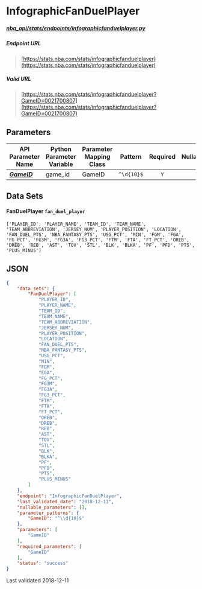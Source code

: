 # InfographicFanDuelPlayer
##### [nba_api/stats/endpoints/infographicfanduelplayer.py](https://github.com/swar/nba_api/blob/master/nba_api/stats/endpoints/infographicfanduelplayer.py)

##### Endpoint URL
>[https://stats.nba.com/stats/infographicfanduelplayer](https://stats.nba.com/stats/infographicfanduelplayer)

##### Valid URL
>[https://stats.nba.com/stats/infographicfanduelplayer?GameID=0021700807](https://stats.nba.com/stats/infographicfanduelplayer?GameID=0021700807)

## Parameters
API Parameter Name | Python Parameter Variable | Parameter Mapping Class | Pattern | Required | Nullable
------------ | ------------ | ------------ | :-----------: | :---: | :---:
[_**GameID**_](https://github.com/swar/nba_api/blob/master/docs/nba_api/stats/library/parameters.md#GameID) | game_id | GameID | `^\d{10}$` | `Y` |  | 

## Data Sets
#### FanDuelPlayer `fan_duel_player`
```text
['PLAYER_ID', 'PLAYER_NAME', 'TEAM_ID', 'TEAM_NAME', 'TEAM_ABBREVIATION', 'JERSEY_NUM', 'PLAYER_POSITION', 'LOCATION', 'FAN_DUEL_PTS', 'NBA_FANTASY_PTS', 'USG_PCT', 'MIN', 'FGM', 'FGA', 'FG_PCT', 'FG3M', 'FG3A', 'FG3_PCT', 'FTM', 'FTA', 'FT_PCT', 'OREB', 'DREB', 'REB', 'AST', 'TOV', 'STL', 'BLK', 'BLKA', 'PF', 'PFD', 'PTS', 'PLUS_MINUS']
```


## JSON
```json
{
    "data_sets": {
        "FanDuelPlayer": [
            "PLAYER_ID",
            "PLAYER_NAME",
            "TEAM_ID",
            "TEAM_NAME",
            "TEAM_ABBREVIATION",
            "JERSEY_NUM",
            "PLAYER_POSITION",
            "LOCATION",
            "FAN_DUEL_PTS",
            "NBA_FANTASY_PTS",
            "USG_PCT",
            "MIN",
            "FGM",
            "FGA",
            "FG_PCT",
            "FG3M",
            "FG3A",
            "FG3_PCT",
            "FTM",
            "FTA",
            "FT_PCT",
            "OREB",
            "DREB",
            "REB",
            "AST",
            "TOV",
            "STL",
            "BLK",
            "BLKA",
            "PF",
            "PFD",
            "PTS",
            "PLUS_MINUS"
        ]
    },
    "endpoint": "InfographicFanDuelPlayer",
    "last_validated_date": "2018-12-11",
    "nullable_parameters": [],
    "parameter_patterns": {
        "GameID": "^\\d{10}$"
    },
    "parameters": [
        "GameID"
    ],
    "required_parameters": [
        "GameID"
    ],
    "status": "success"
}
```

Last validated 2018-12-11